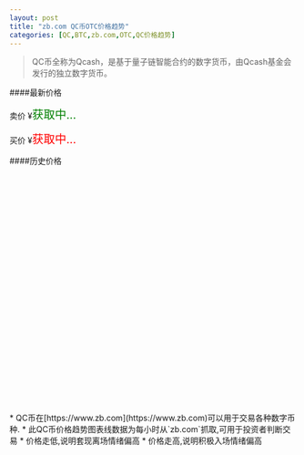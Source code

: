```yaml
---
layout: post
title: "zb.com QC币OTC价格趋势"
categories: [QC,BTC,zb.com,OTC,QC价格趋势]
---
```


<script src="https://cdn.hcharts.cn/highcharts/highcharts.js"></script>
<script src="https://cdn.hcharts.cn/highcharts-plugins/highcharts-zh_CN.js"></script>

> QC币全称为Qcash，是基于量子链智能合约的数字货币，由Qcash基金会发行的独立数字货币。

####最新价格

卖价 ¥<span id='current_price_1' style="color:green;font-size:20px;">获取中...</span>

买价 ¥<span id='current_price_2' style="color:red;font-size:20px;">获取中...</span>

####历史价格

<div id="container" style="width: 100%;height:400px;"></div>

<br>
* QC币在[https://www.zb.com](https://www.zb.com)可以用于交易各种数字币种.
* 此QC币价格趋势图表线数据为每小时从`zb.com`抓取,可用于投资者判断交易
* 价格走低,说明套现离场情绪偏高
* 价格走高,说明积极入场情绪偏高

<script>
    var domain = "http://btc.api.sargeraswang.com";
    $.getJSON(domain+'/zb/otc/qc/current', function (data) {
        $("#current_price_1").text(data.result["1"].price);
        $("#current_price_2").text(data.result["2"].price);
    });

    var chart = null;
    $.getJSON(domain+'/zb/otc/qc/list', function (data) {
        chart = Highcharts.chart('container', {
            chart: {
                zoomType: 'x'
            },
            title: {
                text: 'ZB网QC币OTC交易价格走势图'
            },
            subtitle: {
                text: document.ontouchstart === undefined ?
                    '鼠标拖动可以进行缩放' : '手势操作进行缩放'
            },
            xAxis: {
                type: 'datetime',
                dateTimeLabelFormats: {
                    millisecond: '%H:%M:%S.%L',
                    second: '%H:%M:%S',
                    minute: '%H:%M',
                    hour: '%H:%M',
                    day: '%m-%d',
                    week: '%m-%d',
                    month: '%Y-%m',
                    year: '%Y'
                }
            },
            tooltip: {
                dateTimeLabelFormats: {
                    millisecond: '%H:%M:%S.%L',
                    second: '%Y-%m-%d %H:%M:%S',
                    minute: '%H:%M',
                    hour: '%H:%M',
                    day: '%Y-%m-%d',
                    week: '%m-%d',
                    month: '%Y-%m',
                    year: '%Y'
                }
            },
            yAxis: {
                title: {
                    text: '价格(CNY)'
                }
            },
            legend: {
                enabled: false
            },
            plotOptions: {
                area: {
                    fillColor: {
                        linearGradient: {
                            x1: 0,
                            y1: 0,
                            x2: 0,
                            y2: 1
                        },
                        stops: [
                            [0, Highcharts.getOptions().colors[0]],
                            [1, Highcharts.Color(Highcharts.getOptions().colors[0]).setOpacity(0).get('rgba')]
                        ]
                    },
                    marker: {
                        radius: 2
                    },
                    lineWidth: 1,
                    states: {
                        hover: {
                            lineWidth: 1
                        }
                    },
                    threshold: null
                }
            },
            series: [{
                type: 'area',
                name: '价格',
                data: data.result
            }]
        });
    });
</script>